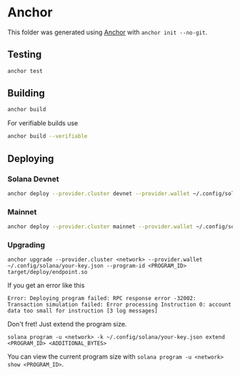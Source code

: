 # Anchor

This folder was generated using [Anchor](https://www.anchor-lang.com/) with `anchor init --no-git`.

## Testing

```bash
anchor test
```

## Building

```bash
anchor build
```

For verifiable builds use

```bash
anchor build --verifiable
```

## Deploying

### Solana Devnet

```bash
anchor deploy --provider.cluster devnet --provider.wallet ~/.config/solana/your-key.json
```

### Mainnet

```bash
anchor deploy --provider.cluster mainnet --provider.wallet ~/.config/solana/your-key.json
```

### Upgrading

```
anchor upgrade --provider.cluster <network> --provider.wallet ~/.config/solana/your-key.json --program-id <PROGRAM_ID> target/deploy/endpoint.so
```

If you get an error like this

```
Error: Deploying program failed: RPC response error -32002: Transaction simulation failed: Error processing Instruction 0: account data too small for instruction [3 log messages]
```

Don't fret! Just extend the program size.

```
solana program -u <network> -k ~/.config/solana/your-key.json extend <PROGRAM_ID> <ADDITIONAL_BYTES>
```

You can view the current program size with `solana program -u <network> show <PROGRAM_ID>`.
